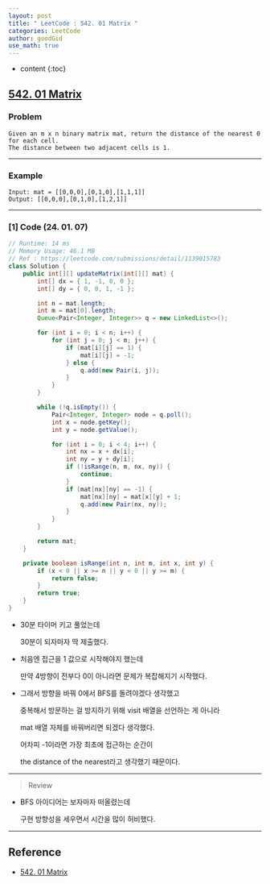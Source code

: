 ```yaml
---
layout: post
title: " LeetCode : 542. 01 Matrix "
categories: LeetCode
author: goodGid
use_math: true
---
```

* content
{:toc}

## [542. 01 Matrix](https://leetcode.com/problems/01-matrix)

### Problem

```
Given an m x n binary matrix mat, return the distance of the nearest 0 for each cell.
The distance between two adjacent cells is 1.
```


---

### Example

```
Input: mat = [[0,0,0],[0,1,0],[1,1,1]]
Output: [[0,0,0],[0,1,0],[1,2,1]]
```

---

### [1] Code (24. 01. 07)

``` java
// Runtime: 14 ms
// Memory Usage: 46.1 MB
// Ref : https://leetcode.com/submissions/detail/1139015783
class Solution {
    public int[][] updateMatrix(int[][] mat) {
        int[] dx = { 1, -1, 0, 0 };
        int[] dy = { 0, 0, 1, -1 };

        int n = mat.length;
        int m = mat[0].length;
        Queue<Pair<Integer, Integer>> q = new LinkedList<>();

        for (int i = 0; i < n; i++) {
            for (int j = 0; j < m; j++) {
                if (mat[i][j] == 1) {
                    mat[i][j] = -1;
                } else {
                    q.add(new Pair(i, j));
                }
            }
        }

        while (!q.isEmpty()) {
            Pair<Integer, Integer> node = q.poll();
            int x = node.getKey();
            int y = node.getValue();

            for (int i = 0; i < 4; i++) {
                int nx = x + dx[i];
                int ny = y + dy[i];
                if (!isRange(n, m, nx, ny)) {
                    continue;
                }
                if (mat[nx][ny] == -1) {
                    mat[nx][ny] = mat[x][y] + 1;
                    q.add(new Pair(nx, ny));
                }
            }
        }

        return mat;
    }

    private boolean isRange(int n, int m, int x, int y) {
        if (x < 0 || x >= n || y < 0 || y >= m) {
            return false;
        }
        return true;
    }
}
```

* 30분 타이머 키고 풀었는데

  30분이 되자마자 딱 제출했다.

* 처음엔 접근을 1 값으로 시작해야지 했는데

  만약 4방향이 전부다 0이 아니라면 문제가 복잡해지기 시작했다.

* 그래서 방향을 바꿔 0에서 BFS를 돌려야겠다 생각했고

  중복해서 방문하는 걸 방지하기 위해 visit 배열을 선언하는 게 아니라

  mat 배열 자체를 바꿔버리면 되겠다 생각했다.

  어차피 -1이라면 가장 최초에 접근하는 순간이

  the distance of the nearest라고 생각했기 때문이다.

---

> Review

* BFS 아이디어는 보자마자 떠올렸는데 

  구현 방향성을 세우면서 시간을 많이 허비했다.

---

## Reference

* [542. 01 Matrix](https://leetcode.com/problems/01-matrix)